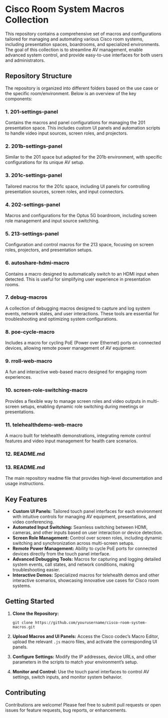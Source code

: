 # Cisco Room System Macros Collection

This repository contains a comprehensive set of macros and configurations tailored for managing and automating various Cisco room systems, including presentation spaces, boardrooms, and specialized environments. The goal of this collection is to streamline AV management, enable advanced system control, and provide easy-to-use interfaces for both users and administrators.

## Repository Structure

The repository is organized into different folders based on the use case or the specific room/environment. Below is an overview of the key components:

### 1. **201-settings-panel**
   Contains the macros and panel configurations for managing the 201 presentation space. This includes custom UI panels and automation scripts to handle video input sources, screen roles, and projectors.

### 2. **201b-settings-panel**
   Similar to the 201 space but adapted for the 201b environment, with specific configurations for its unique AV setup.

### 3. **201c-settings-panel**
   Tailored macros for the 201c space, including UI panels for controlling presentation sources, screen roles, and input connectors.

### 4. **202-settings-panel**
   Macros and configurations for the Optus 5G boardroom, including screen role management and input source switching.

### 5. **213-settings-panel**
   Configuration and control macros for the 213 space, focusing on screen roles, projectors, and presentation setups.

### 6. **autoshare-hdmi-macro**
   Contains a macro designed to automatically switch to an HDMI input when detected. This is useful for simplifying user experience in presentation rooms.

### 7. **debug-macros**
   A collection of debugging macros designed to capture and log system events, network states, and user interactions. These tools are essential for troubleshooting and optimizing system configurations.

### 8. **poe-cycle-macro**
   Includes a macro for cycling PoE (Power over Ethernet) ports on connected devices, allowing remote power management of AV equipment.

### 9. **rroll-web-macro**
   A fun and interactive web-based macro designed for engaging room experiences.

### 10. **screen-role-switching-macro**
   Provides a flexible way to manage screen roles and video outputs in multi-screen setups, enabling dynamic role switching during meetings or presentations.

### 11. **telehealthdemo-web-macro**
   A macro built for telehealth demonstrations, integrating remote control features and video input management for health care scenarios.

### 12. **README.md**

### 13. **README.md**
   The main repository readme file that provides high-level documentation and usage instructions.

## Key Features

- **Custom UI Panels:** Tailored touch panel interfaces for each environment with intuitive controls for managing AV equipment, presentations, and video conferencing.
- **Automated Input Switching:** Seamless switching between HDMI, cameras, and other inputs based on user interaction or device detection.
- **Screen Role Management:** Control over screen roles, including dynamic switching and synchronization across multi-screen setups.
- **Remote Power Management:** Ability to cycle PoE ports for connected devices directly from the touch panel interface.
- **Advanced Debugging Tools:** Macros for capturing and logging detailed system events, call states, and network conditions, making troubleshooting easier.
- **Interactive Demos:** Specialized macros for telehealth demos and other interactive scenarios, showcasing innovative use cases for Cisco room systems.

## Getting Started

1. **Clone the Repository:**
   ```
   git clone https://github.com/yourusername/cisco-room-system-macros.git
   ```

2. **Upload Macros and UI Panels:**
   Access the Cisco codec’s Macro Editor, upload the relevant `.js` macro files, and activate the corresponding UI panels.

3. **Configure Settings:**
   Modify the IP addresses, device URLs, and other parameters in the scripts to match your environment’s setup.

4. **Monitor and Control:**
   Use the touch panel interfaces to control AV settings, switch inputs, and monitor system behavior.

## Contributing

Contributions are welcome! Please feel free to submit pull requests or open issues for feature requests, bug reports, or enhancements.
